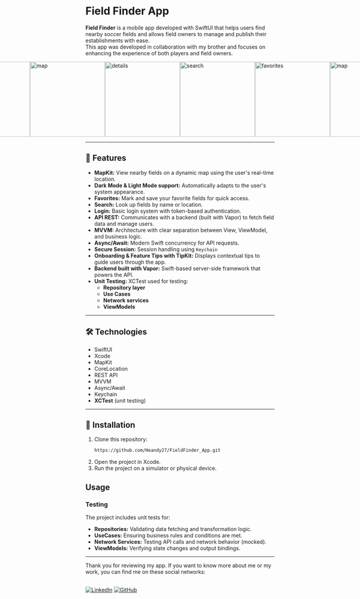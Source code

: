 # Field Finder App

**Field Finder** is a mobile app developed with SwiftUI that helps users find nearby soccer fields and allows field owners to manage and publish their establishments with ease.  
This app was developed in collaboration with my brother and focuses on enhancing the experience of both players and field owners.

<div style="display: flex; justify-content: center; align-items: center;">
<img src="https://i.postimg.cc/7LcqZfcZ/home.png" alt="map" width="200">
<img src="https://i.postimg.cc/k5Vdz743/tabbar.png" alt="details" width="200">
<img src="https://i.postimg.cc/NFvYRZQh/perfifl.png" alt="favorites" width="200">
<img src="https://i.postimg.cc/G3vbb3jb/login.png" alt="search" width="200">

<img src="https://i.postimg.cc/QdY3fFjJ/registeruserview.png" alt="map" width="200">
<img src="https://i.postimg.cc/bwyyCXkp/establishment-view.png" alt="details" width="200">
<img src="https://i.postimg.cc/vmDQyW0K/fieldview.png" alt="search" width="200">
<img src="https://i.postimg.cc/vZ0QCPt9/fielddetailview.png" alt="favorites" width="200">

<img src="https://i.postimg.cc/6qVKczQ8/perfilview.png" alt="map" width="200">
<img src="https://i.postimg.cc/DydfPfWx/establishmetnregister.png" alt="details" width="200">
<img src="https://i.postimg.cc/X734qM2d/registerestablishmentview.png" alt="search" width="200">
<img src="https://i.postimg.cc/pXZxn077/registerfieldview.png" alt="favorites" width="200">

</div>

---

## 📱 Features

- **MapKit:** View nearby fields on a dynamic map using the user's real-time location.
- **Dark Mode & Light Mode support:** Automatically adapts to the user's system appearance.
- **Favorites:** Mark and save your favorite fields for quick access.
- **Search:** Look up fields by name or location.
- **Login:** Basic login system with token-based authentication.
- **API REST:** Communicates with a backend (built with Vapor) to fetch field data and manage users.
- **MVVM:** Architecture with clear separation between View, ViewModel, and business logic.
- **Async/Await:** Modern Swift concurrency for API requests.
- **Secure Session:** Session handling using `Keychain`
- **Onboarding & Feature Tips with TipKit:** Displays contextual tips to guide users through the app.
- **Backend built with Vapor:** Swift-based server-side framework that powers the API.
- **Unit Testing:** XCTest used for testing:
  - **Repository layer**
  - **Use Cases**
  - **Network services**
  - **ViewModels**

---

## 🛠 Technologies

- SwiftUI
- Xcode
- MapKit
- CoreLocation
- REST API
- MVVM
- Async/Await
- Keychain
- **XCTest** (unit testing)

---

## 🚀 Installation

1. Clone this repository:
   ```bash
   https://github.com/Heandy27/FieldFinder_App.git
2. Open the project in Xcode.
3. Run the project on a simulator or physical device.

## Usage

### Testing
The project includes unit tests for:
  - **Repositories:** Validating data fetching and transformation logic.
  - **UseCases:** Ensuring business rules and conditions are met.
  - **Network Services:** Testing API calls and network behavior (mocked).
  - **ViewModels:** Verifying state changes and output bindings.

<hr></hr>
Thank you for reviewing my app. If you want to know more about me or my work, you can find me on these social networks:<br></br>

[![LinkedIn](https://img.shields.io/badge/LinkedIn-%230077B5.svg?logo=linkedin&logoColor=white)](https://www.linkedin.com/in/heandy27/) 
[![GitHub](https://img.shields.io/badge/GitHub-%23121011.svg?logo=github&logoColor=white)](https://github.com/Heandy27)
